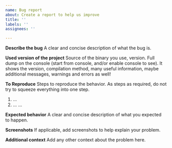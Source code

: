 ```yaml
---
name: Bug report
about: Create a report to help us improve
title: ''
labels: ''
assignees: ''

---
```


**Describe the bug**
A clear and concise description of what the bug is.

**Used version of the project**
Source of the binary you use, version. Full dump on the console (start from
console, and/or enable console to see). It shows the version, compilation
method, many useful information, maybe additional messages, warnings and
errors as well!

**To Reproduce**
Steps to reproduce the behavior. As steps as required, do not try to squeeze
everything into one step.
1. ...
2. ...
...

**Expected behavior**
A clear and concise description of what you expected to happen.

**Screenshots**
If applicable, add screenshots to help explain your problem.

**Additional context**
Add any other context about the problem here.
